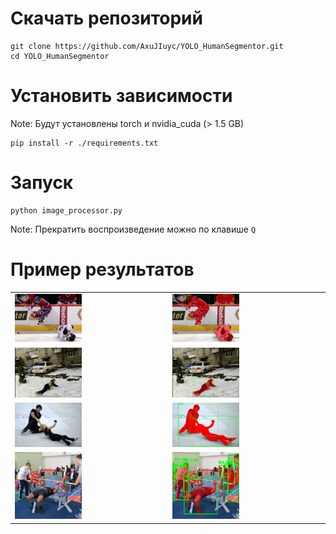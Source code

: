 # Скачать репозиторий  
```
git clone https://github.com/AxuJIuyc/YOLO_HumanSegmentor.git
cd YOLO_HumanSegmentor
```

# Установить зависимости  
Note: Будут установлены torch и nvidia_cuda (> 1.5 GB)
```
pip install -r ./requirements.txt
```

# Запуск
```
python image_processor.py
```
Note: Прекратить воспроизведение можно по клавише `Q`

# Пример результатов
<table>
  <tr>
    <td><img src="data/IMG_8756.JPG" width="45%"/></td>
    <td><img src="results/0.png" width="45%"/></td>
  </tr>
  <tr>
    <td><img src="data/IMG_8648.jpg" width="45%"/></td>
    <td><img src="results/2.png" width="45%"/></td>
  </tr>
  <tr>
    <td><img src="data/IMG_8758.JPG" width="45%"/></td>
    <td><img src="results/3.png" width="45%"/></td>
  </tr>
  <tr>
    <td><img src="data/IMG_8815.JPG" width="45%"/></td>
    <td><img src="results/1.png" width="45%"/></td>
  </tr>
</table>
